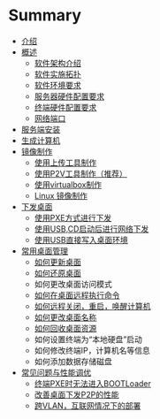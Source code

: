 # Summary

* [介绍](README.md)
* [概述](gai_nian.md)
    * [软件架构介绍](ruan_jian_jia_gou_jie_shao.md)
    * [软件实施拓扑](ruan_jian_shi_shi_tuo_pu.md)
    * [软件环境要求](ruan_jian_pei_zhi_yao_qiu.md)
    * [服务器硬件配置要求](pei_zhi_yao_qiu.md)
    * [终端硬件配置要求](zhong_duan_ying_jian_pei_zhi_yao_qiu.md)
    * [网络端口](wang_luo_duan_kou.md)
* [服务端安装](fu_wu_duan_an_zhuang.md)
* [生成计算机](生成计算机.md)
* [镜像制作](jing_xiang_zhi_zuo.md)
    * [使用上传工具制作](shi_yong_shang_chuan_gong_ju_zhi_zuo.md)
    * [使用P2V工具制作（推荐）](shi_yong_v2p_gong_ju_zhi_zuo.md)
    * [使用virtualbox制作](shi_yong_virtualbox_zhi_zuo.md)
    * [Linux 镜像制作](linux_jing_xiang_zhi_zuo.md)
* [下发桌面](下发桌面.md)
    * [使用PXE方式进行下发](使用pxe.md)
    * [使用USB,CD启动后进行网络下发](使用usb，cdrom进行网络下发.md)
    * [使用USB直接写入桌面环境](使用usb直接写入桌面环境.md)
* [常用桌面管理](chang_yong_guan_li.md)
    * [如何更新桌面](如何更新桌面.md)
    * [如何还原桌面](如何还原桌面.md)
    * 如何更改桌面访问模式
    * [如何在桌面远程执行命令](如何在桌面远程执行命令.md)
    * [如何远程关闭，重启，唤醒计算机](如何远程关闭，重启，唤醒计算机.md)
    * [如何更改桌面名称](如何更改桌面名称.md)
    * [如何回收桌面资源](如何回收桌面资源.md)
    * 如何设置终端为“本地硬盘”启动
    * 如何修改终端IP，计算机名等信息
    * 如何添加数据存储磁盘
* [常见问题与性能调优](常见问题与性能调优.md)
    * [终端PXE时无法进入BOOTLoader](终端pxe.md)
    * [改善桌面下发P2P的性能](改善桌面下发p2p的性能.md)
    * [跨VLAN，互联网情况下的部署](跨vlan.md)

